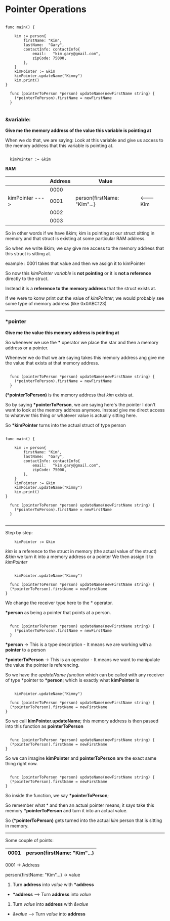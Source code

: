 # Pointer Operations

```

func main() {

	kim := person{
		firstName: "Kim",
		lastName:  "Gary",
		contactInfo: contactInfo{
			email:   "kim.gary@gmail.com",
			zipCode: 75000,
		},
	}
	kimPointer := &kim
	kimPointer.updateName("Kimmy")
	kim.print()
}

  func (pointerToPerson *person) updateName(newFirstName string) {
    (*pointerToPerson).firstName = newFirstName
  }


```

### &variable:

**Give me the memory address of the value this variable is pointing at**

When we do that, we are saying:
Look at this variable and give us access to the memory address that this variable is pointing at.

```

  kimPointer := &kim

```

**RAM**

|                 | Address | Value                       |          |
| --------------- | ------- | --------------------------- | -------- |
|                 | 0000    |                             |          |
| kimPointer ---> | 0001    | person{firstName: "Kim"...} | <--- Kim |
|                 | 0002    |                             |          |
|                 | 0003    |                             |          |

So in other words if we have &kim; kim is pointing at our struct sitting in memory and that struct is existing at some particular RAM address.

So when we write &kim; we say give me access to the memory address that this struct is sitting at.

example :
0001 takes that value and then we assign it to kimPointer

So now this _kimPointer variable_ is **not pointing** or it is **not a reference** directly to the struct.

Instead it is a **reference to the memory address** that the struct exists at.

If we were to konw print out the value of _kimPointer_; we would probably see some type of memory address (like 0x0ABC123)

---

### \*pointer

**Give me the value this memory address is pointing at**

So whenever we use the **\*** operator we place the star and then a memory address or a pointer.

Whenever we do that we are saying takes this memory address ang give me the value that exists at that memory address.

```

  func (pointerToPerson *person) updateName(newFirstName string) {
    (*pointerToPerson).firstName = newFirstName
  }

```

**(\*pointerToPerson)** is the memory address that _kim_ exists at.

So by saying **\*pointerToPerson**, we are saying here's the pointer I don't want to look at the memory address anymore.
Instead give me direct access to whatever this thing or whatever value is actually sitting here.

So **\*kimPointer** turns into the actual struct of type person

```

func main() {

	kim := person{
		firstName: "Kim",
		lastName:  "Gary",
		contactInfo: contactInfo{
			email:   "kim.gary@gmail.com",
			zipCode: 75000,
		},
	}
	kimPointer := &kim
	kimPointer.updateName("Kimmy")
	kim.print()
}

  func (pointerToPerson *person) updateName(newFirstName string) {
    (*pointerToPerson).firstName = newFirstName
  }


```

---

Step by step:

```
	kimPointer := &kim

```

_kim_ is a reference to the struct in memory (the actual value of the struct)
_&kim_ we turn it into a memory address or a pointer
We then assign it to _kimPointer_

```

	kimPointer.updateName("Kimmy")

  func (pointerToPerson *person) updateName(newFirstName string) {
  (*pointerToPerson).firstName = newFirstName
}

```

We change the receiver type here to the \* operator.

**\*person** as being a pointer that points at a person.

```

  func (pointerToPerson *person) updateName(newFirstName string) {
    (*pointerToPerson).firstName = newFirstName
  }

```

**\*person** -> This is a type description - It means we are working with a **pointer** to a person

**\*pointerToPerson** -> This is an operator - It means we want to manipulate the value the pointer is referencing.

So we have the _updateName function_ which can be called with any receiver of type \*pointer to **\*person**; which is exactly what **kimPointer** is

```

	kimPointer.updateName("Kimmy")

  func (pointerToPerson *person) updateName(newFirstName string) {
  (*pointerToPerson).firstName = newFirstName
}

```

So we call **kimPointer.updateName**; this memory address is then passed into this function as **pointerToPerson**

```

  func (pointerToPerson *person) updateName(newFirstName string) {
  (*pointerToPerson).firstName = newFirstName
}

```

So we can imagine **kimPointer** and **pointerToPerson** are the exact same thing right now.

```

  func (pointerToPerson *person) updateName(newFirstName string) {
  (*pointerToPerson).firstName = newFirstName
}

```

So inside the function, we say **\*pointerToPerson**;

So remember what \* and then an actual pointer means; it says take this memory **\*pointerToPerson** and turn it into an actual value.

So **(\*pointerToPerson)** gets turned into the actual _kim_ person that is sitting in memory.

---

Some couple of points:

| 0001 | person{firstName: "Kim"...} |
| ---- | --------------------------- |


0001 -> Address

person{firstName: "Kim"...} -> value

1. Turn **address** into _value_ with **\*address**
- **\*address** --> Turn **address** into _value_

1. Turn _value_ into **address** with _&value_
- _&value_ --> Turn _value_ into **address**
